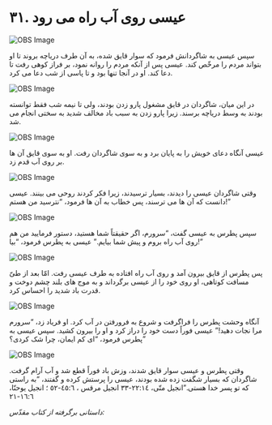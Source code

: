 # ۳۱. عیسی روی آب راه می رود

![OBS Image](https://cdn.door43.org/obs/jpg/360px/obs-en-31-01.jpg)

سپس عیسی به شاگردانش فرمود که سوار قایق شده، به آن طرف دریاچه بروند تا او بتواند مردم را مرخّص کند. عیسی پس از آنکه مردم را روانه نمود، بر فراز کوهی رفت تا دعا کند. او در آنجا تنها بود و تا پاسی از شب دعا می کرد.

![OBS Image](https://cdn.door43.org/obs/jpg/360px/obs-en-31-02.jpg)

در این میان، شاگردان در قایق مشغول پارو زدن بودند، ولی تا نیمه شب فقط توانسته بودند به وسط دریاچه برسند. زیرا پارو زدن به سبب باد مخالف شدید به سختی انجام می شد.

![OBS Image](https://cdn.door43.org/obs/jpg/360px/obs-en-31-03.jpg)

عیسی آنگاه دعای خویش را به پایان برد و به سوی شاگردان رفت. او به سوی قایق آن ها بر روی آب قدم زد.

![OBS Image](https://cdn.door43.org/obs/jpg/360px/obs-en-31-04.jpg)

وقتی شاگردان عیسی را دیدند، بسیار ترسیدند، زیرا فکر کردند روحی می بینند. عیسی دانست که آن ها می ترسند، پس خطاب به آن ها فرمود، “نترسید من هستم!”

![OBS Image](https://cdn.door43.org/obs/jpg/360px/obs-en-31-05.jpg)

سپس پطرس به عیسی گفت، “سرورم، اگر حقیقتاً شما هستید، دستور فرمایید من هم روی آب راه بروم و پیش شما بیایم.” عیسی به پطرس فرمود، “بیا!”

![OBS Image](https://cdn.door43.org/obs/jpg/360px/obs-en-31-06.jpg)

پس پطرس از قایق بیرون آمد و روی آب راه افتاده به طرف عیسی رفت. امّا بعد از طیّ مسافت کوتاهی، او روی خود را از عیسی برگرداند و به موج های بلند چشم دوخت و قدرت باد شدید را احساس کرد.

![OBS Image](https://cdn.door43.org/obs/jpg/360px/obs-en-31-07.jpg)

آنگاه وحشت پطرس را فراگرفت و شروع به فرورفتن در آب کرد. او فریاد زد، “سرورم مرا نجات دهید!” عیسی فوراً دست خود را دراز کرد و او را بیرون کشید. سپس عیسی به پطرس فرمود، “ای کم ایمان، چرا شک کردی؟”

![OBS Image](https://cdn.door43.org/obs/jpg/360px/obs-en-31-08.jpg)

وقتی پطرس و عیسی سوار قایق شدند، وزش باد فوراً قطع شد و آب آرام گرفت. شاگردان که بسیار شگفت زده شده بودند، عیسی را پرستش کرده و گفتند، “به راستی که تو پسر خدا هستی.”انجیل متّی، ٢٢:١٤-٣٣ انجیل مرقس ، ٤٥:٦-٥٢ ؛ انجیل يوحنّا، ١٦:٦-٢١

_داستانی برگرفته از کتاب مقدّس:_